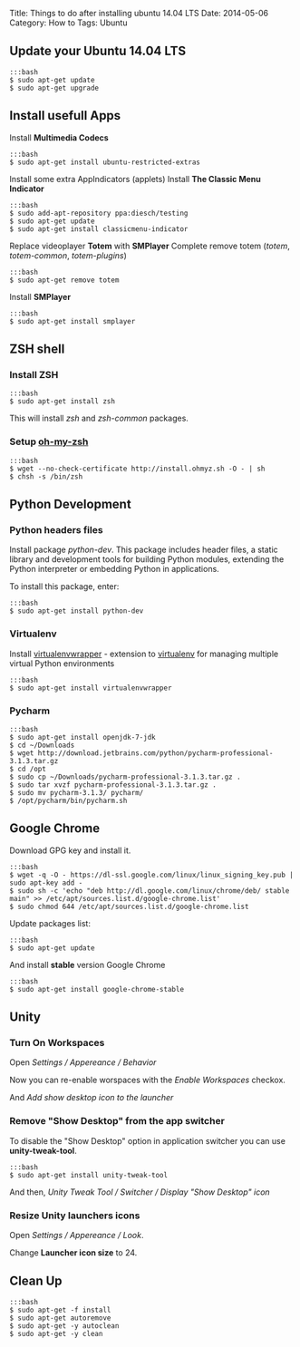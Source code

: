 Title: Things to do after installing ubuntu 14.04 LTS
Date: 2014-05-06
Category: How to
Tags: Ubuntu

## Update your Ubuntu 14.04 LTS

    :::bash
    $ sudo apt-get update 
    $ sudo apt-get upgrade

## Install usefull Apps

Install **Multimedia Codecs**

    :::bash
    $ sudo apt-get install ubuntu-restricted-extras

Install some extra AppIndicators (applets)
Install **The Classic Menu Indicator**

    :::bash
    $ sudo add-apt-repository ppa:diesch/testing
    $ sudo apt-get update
    $ sudo apt-get install classicmenu-indicator

Replace videoplayer **Totem** with **SMPlayer**
Complete remove totem (*totem*, *totem-common*, *totem-plugins*)

    :::bash
    $ sudo apt-get remove totem

Install **SMPlayer**

    :::bash
    $ sudo apt-get install smplayer

## ZSH shell

### Install ZSH

    :::bash
    $ sudo apt-get install zsh

This will install *zsh* and *zsh-common* packages.

### Setup [oh-my-zsh][oh-my-zsh]

    :::bash
    $ wget --no-check-certificate http://install.ohmyz.sh -O - | sh
    $ chsh -s /bin/zsh

## Python Development

### Python headers files
Install package *python-dev*. This package includes header files, a static
library and development tools for building Python modules, extending the
Python interpreter or embedding Python in applications.

To install this package, enter:

    :::bash
    $ sudo apt-get install python-dev

### Virtualenv
Install [virtualenvwrapper][virtualenvwrapper] - extension to [virtualenv][virtualenv]
for managing multiple virtual Python environments

    :::bash
    $ sudo apt-get install virtualenvwrapper

### Pycharm

    :::bash
    $ sudo apt-get install openjdk-7-jdk
    $ cd ~/Downloads
    $ wget http://download.jetbrains.com/python/pycharm-professional-3.1.3.tar.gz
    $ cd /opt
    $ sudo cp ~/Downloads/pycharm-professional-3.1.3.tar.gz .
    $ sudo tar xvzf pycharm-professional-3.1.3.tar.gz .
    $ sudo mv pycharm-3.1.3/ pycharm/
    $ /opt/pycharm/bin/pycharm.sh


## Google Chrome
Download GPG key and install it.

    :::bash
    $ wget -q -O - https://dl-ssl.google.com/linux/linux_signing_key.pub | sudo apt-key add -
    $ sudo sh -c 'echo "deb http://dl.google.com/linux/chrome/deb/ stable main" >> /etc/apt/sources.list.d/google-chrome.list'
    $ sudo chmod 644 /etc/apt/sources.list.d/google-chrome.list

Update packages list:

    :::bash
    $ sudo apt-get update

And install **stable** version Google Chrome

    :::bash
    $ sudo apt-get install google-chrome-stable

## Unity

### Turn On Workspaces
Open *Settings / Appereance / Behavior*

Now you can re-enable worspaces with the *Enable Workspaces* checkox.

And *Add show desktop icon to the launcher*

### Remove "Show Desktop" from the app switcher
To disable the "Show Desktop" option in application
switcher you can use **unity-tweak-tool**.

    :::bash
    $ sudo apt-get install unity-tweak-tool

And then, *Unity Tweak Tool / Switcher / Display "Show Desktop" icon*

### Resize Unity launchers icons
Open *Settings / Appereance / Look*.

Change **Launcher icon size** to 24.



## Clean Up

    :::bash
    $ sudo apt-get -f install
    $ sudo apt-get autoremove
    $ sudo apt-get -y autoclean
    $ sudo apt-get -y clean

[virtualenvwrapper]: http://virtualenvwrapper.readthedocs.org/
[virtualenv]: https://pypi.python.org/pypi/virtualenv
[oh-my-zsh]: http://ohmyz.sh/
